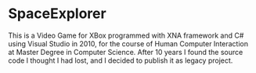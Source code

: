 # SpaceExplorer
This is a Video Game for XBox programmed with XNA framework and C# using Visual Studio in 2010, for the course of Human Computer Interaction at Master Degree in Computer Science. 
After 10 years I found the source code I thought I had lost, and I decided to publish it as legacy project.
